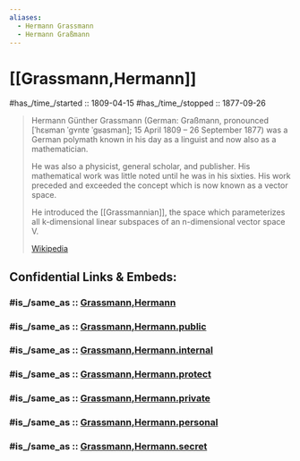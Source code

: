 ```yaml
---
aliases:
  - Hermann Grassmann
  - Hermann Graßmann
---
```


# [[Grassmann,Hermann]] 

#has_/time_/started :: 1809-04-15
#has_/time_/stopped  :: 1877-09-26

> Hermann Günther Grassmann (German: Graßmann, 
> pronounced [ˈhɛʁman ˈɡʏntɐ ˈɡʁasman]; 15 April 1809 – 26 September 1877) 
> was a German polymath known in his day as a linguist 
> and now also as a mathematician. 
> 
> He was also a physicist, general scholar, and publisher. 
> His mathematical work was little noted until he was in his sixties. 
> His work preceded and exceeded the concept 
> which is now known as a vector space. 
> 
> He introduced the [[Grassmannian]], 
> the space which parameterizes all k-dimensional linear subspaces 
> of an n-dimensional vector space V.
>
> [Wikipedia](https://en.wikipedia.org/wiki/Hermann%20Grassmann)


## Confidential Links & Embeds: 

### #is_/same_as :: [Grassmann,Hermann](/_Standards/bio/People/Mathematician/Modern_Mathematicians/Grassmann,Hermann.md) 

### #is_/same_as :: [Grassmann,Hermann.public](/_public/bio/People/Mathematician/Modern_Mathematicians/Grassmann,Hermann.public.md) 

### #is_/same_as :: [Grassmann,Hermann.internal](/_internal/bio/People/Mathematician/Modern_Mathematicians/Grassmann,Hermann.internal.md) 

### #is_/same_as :: [Grassmann,Hermann.protect](/_protect/bio/People/Mathematician/Modern_Mathematicians/Grassmann,Hermann.protect.md) 

### #is_/same_as :: [Grassmann,Hermann.private](/_private/bio/People/Mathematician/Modern_Mathematicians/Grassmann,Hermann.private.md) 

### #is_/same_as :: [Grassmann,Hermann.personal](/_personal/bio/People/Mathematician/Modern_Mathematicians/Grassmann,Hermann.personal.md) 

### #is_/same_as :: [Grassmann,Hermann.secret](/_secret/bio/People/Mathematician/Modern_Mathematicians/Grassmann,Hermann.secret.md)

